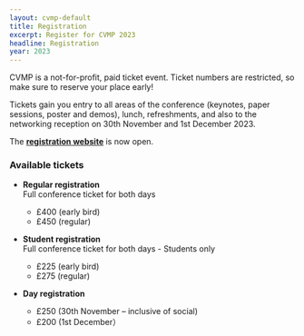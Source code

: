 ```yaml
---
layout: cvmp-default
title: Registration
excerpt: Register for CVMP 2023
headline: Registration
year: 2023
---
```


CVMP is a not-for-profit, paid ticket event.
Ticket numbers are restricted, so make sure to reserve your place early!

Tickets gain you entry to all areas of the conference (keynotes, paper sessions, poster and demos), lunch, refreshments, and also to the networking reception on 30th November and 1st December 2023.

The **[registration website](https://store.york.ac.uk/product-catalogue/computer-science/cvmp-2023)** is now open.

### Available tickets 

- **Regular registration**  
Full conference ticket for both days
  * £400 (early bird)
  * £450 (regular)

- **Student registration**  
Full conference ticket for both days - <span class="label label-info">Students only</span>
  * £225 (early bird)
  * £275 (regular)

- **Day registration**
  * £250 (30th November – inclusive of social)
  * £200 (1st December） 
